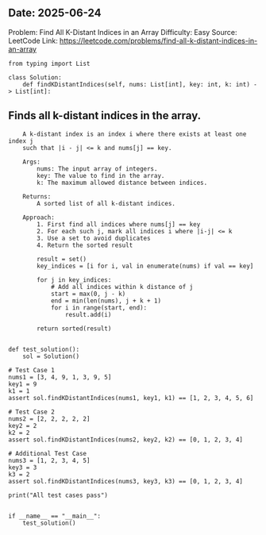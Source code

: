 ## Date: 2025-06-24
Problem: Find All K-Distant Indices in an Array
Difficulty: Easy
Source: LeetCode
Link: https://leetcode.com/problems/find-all-k-distant-indices-in-an-array

```
from typing import List

class Solution:
    def findKDistantIndices(self, nums: List[int], key: int, k: int) -> List[int]:

```

 
 ## Finds all k-distant indices in the array.
        
        A k-distant index is an index i where there exists at least one index j
        such that |i - j| <= k and nums[j] == key.

        Args:
            nums: The input array of integers.
            key: The value to find in the array.
            k: The maximum allowed distance between indices.

        Returns:
            A sorted list of all k-distant indices.
            
        Approach:
            1. First find all indices where nums[j] == key
            2. For each such j, mark all indices i where |i-j| <= k
            3. Use a set to avoid duplicates
            4. Return the sorted result



```            
        result = set()
        key_indices = [i for i, val in enumerate(nums) if val == key]

        for j in key_indices:
            # Add all indices within k distance of j
            start = max(0, j - k)
            end = min(len(nums), j + k + 1)
            for i in range(start, end):
                result.add(i)

        return sorted(result)


def test_solution():
    sol = Solution()

```
    

    
    # Test Case 1
    nums1 = [3, 4, 9, 1, 3, 9, 5]
    key1 = 9
    k1 = 1
    assert sol.findKDistantIndices(nums1, key1, k1) == [1, 2, 3, 4, 5, 6]
    
    # Test Case 2
    nums2 = [2, 2, 2, 2, 2]
    key2 = 2
    k2 = 2
    assert sol.findKDistantIndices(nums2, key2, k2) == [0, 1, 2, 3, 4]
    
    # Additional Test Case
    nums3 = [1, 2, 3, 4, 5]
    key3 = 3
    k3 = 2
    assert sol.findKDistantIndices(nums3, key3, k3) == [0, 1, 2, 3, 4]
    
    print("All test cases pass")


```

if __name__ == "__main__":
    test_solution()

```
